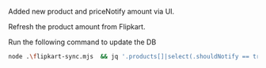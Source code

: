Added new product and priceNotify amount via UI.

Refresh the product amount from Flipkart.

Run the following command to update the DB

```sh
node .\flipkart-sync.mjs  && jq '.products[]|select(.shouldNotify == true)' src/app/db.json
```
